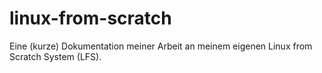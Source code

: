 # linux-from-scratch
Eine (kurze) Dokumentation meiner Arbeit an meinem eigenen Linux from Scratch System (LFS).
